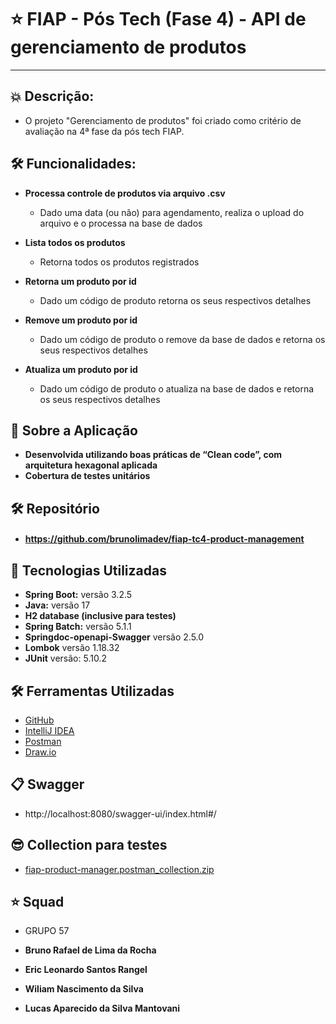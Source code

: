 # ⭐ FIAP - Pós Tech (Fase 4) - **API de gerenciamento de produtos**

---

## 💥 Descrição:


- O projeto "Gerenciamento de produtos" foi criado como critério de avaliação na 4ª fase da pós tech FIAP.

## 🛠️ Funcionalidades:

- **Processa controle de produtos via arquivo .csv**
  - Dado uma data (ou não) para agendamento, realiza o upload do arquivo e o processa na base de dados
  

- **Lista todos os produtos**
  - Retorna todos os produtos registrados  

  
- **Retorna um produto por id**
  - Dado um código de produto retorna os seus respectivos detalhes


- **Remove um produto por id**
    - Dado um código de produto o remove da base de dados e retorna os seus respectivos detalhes


- **Atualiza um produto por id**
    - Dado um código de produto o atualiza na base de dados e retorna os seus respectivos detalhes

## 🚀 Sobre a Aplicação

- **Desenvolvida utilizando boas práticas de “Clean code”, com arquitetura hexagonal aplicada**
- **Cobertura de testes unitários**


## 🛠️ Repositório
- ####  https://github.com/brunolimadev/fiap-tc4-product-management


## 🚀 Tecnologias Utilizadas

- **Spring Boot:** versão 3.2.5
- **Java:** versão 17
- **H2 database (inclusive para testes)**
- **Spring Batch:** versão 5.1.1
- **Springdoc-openapi-Swagger** versão 2.5.0
- **Lombok**  versão 1.18.32
- **JUnit** versão: 5.10.2

## 🛠️ Ferramentas Utilizadas

- [GitHub](https://github.com/)
- [IntelliJ IDEA](https://www.jetbrains.com/idea/)
- [Postman](https://www.postman.com/)
- [Draw.io](https://app.diagrams.net/)

## 📋 Swagger

- http://localhost:8080/swagger-ui/index.html#/



## 😎 Collection para testes
- [fiap-product-manager.postman_collection.zip](https://github.com/brunolimadev/fiap-tc4-product-management/blob/develop/fiap-product-manager.postman_collection.json)


## ⭐ Squad

-   GRUPO 57


- **Bruno Rafael de Lima da Rocha**
- **Eric Leonardo Santos Rangel**
- **Wiliam Nascimento da Silva**
- **Lucas Aparecido da Silva Mantovani**



